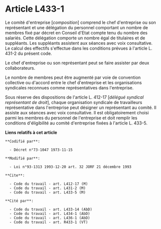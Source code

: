 # Article L433-1

Le comité d'entreprise [*composition*] comprend le chef d'entreprise ou son représentant et une délégation du personnel
comportant un nombre de membres fixé par décret en Conseil d'Etat compte tenu du nombre des salariés. Cette délégation
comporte un nombre égal de titulaires et de suppléants. Les suppléants assistent aux séances avec voix consultative. Le
calcul des effectifs s'effectue dans les conditions prévues à l'article L. 431-2 du présent code.

Le chef d'entreprise ou son représentant peut se faire assister par deux collaborateurs.

Le nombre de membres peut être augmenté par voie de convention collective ou d'accord entre le chef d'entreprise et les
organisations syndicales reconnues comme représentatives dans l'entreprise.

Sous réserve des dispositions de l'article L. 412-17 [*délégué syndical représentant de droit*], chaque organisation
syndicale de travailleurs représentative dans l'entreprise peut désigner un représentant au comité. Il assiste aux séances
avec voix consultative. Il est obligatoirement choisi parmi les membres du personnel de l'entreprise et doit remplir les
conditions d'éligibilité au comité d'entreprise fixées à l'article L. 433-5.

**Liens relatifs à cet article**

	**Codifié par**:

	  - Décret n°73-1047 1973-11-15

	**Modifié par**:

	  - Loi n°93-1313 1993-12-20 art. 32 JORF 21 décembre 1993

	**Cite**:

	  - Code du travail - art. L412-17 (M)
	  - Code du travail - art. L431-2 (M)
	  - Code du travail - art. L433-5 (M)

	**Cité par**:

	  - Code du travail - art. L433-14 (AbD)
	  - Code du travail - art. L434-1 (AbD)
	  - Code du travail - art. L436-1 (AbD)
	  - Code du travail - art. R433-1 (VT)
